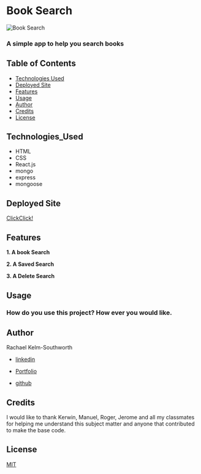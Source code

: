 # Book Search
![Book Search](Images/FrontPage.png)

### A simple app to help you search books

## Table of Contents
* [Technologies Used](Technologies_Used)
* [Deployed Site](Deployed)
* [Features](Features)
* [Usage](Usage)
* [Author](Author)
* [Credits](Credits)
* [License](License)

## Technologies_Used
* HTML 
* CSS
* React.js
* mongo
* express
* mongoose


## Deployed Site
[ClickClick!](https://rksouth.github.io/React-Portfolio/)

## Features 


__1. A book Search__
 


__2. A Saved Search__



__3. A Delete Search__



## Usage
### How do you use this project? How ever you would like.
 
## Author 
Rachael Kelm-Southworth

* [linkedin](https://www.linkedin.com/in/rachael-kelm-southworth-87a3831b3) 

* [Portfolio](https://rksouth.github.io/Portfolio/ )

* [github](https://github.com/RKSouth/)

 ## Credits

I would like to thank Kerwin, Manuel, Roger, Jerome and all my classmates for helping me understand this subject matter and anyone that contributed to make the base code.

## License
[MIT](https://choosealicense.com/licenses/mit/)

